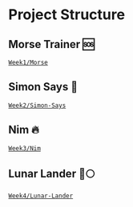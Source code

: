 # Project Structure

## Morse Trainer 🆘

[`Week1/Morse`](https://gitlab.com/kdg-ti/infrastructure1.2/2021-2022/Peter-Buschenreiter/-/tree/main/Week1/Morse)

## Simon Says 🔁

[`Week2/Simon-Says`](https://gitlab.com/kdg-ti/infrastructure1.2/2021-2022/Peter-Buschenreiter/-/tree/main/Week2/Simon-Says)

## Nim 🔥

[`Week3/Nim`](https://gitlab.com/kdg-ti/infrastructure1.2/2021-2022/Peter-Buschenreiter/-/tree/main/Week3/Nim)

## Lunar Lander 🚀🌕

[`Week4/Lunar-Lander`](https://gitlab.com/kdg-ti/infrastructure1.2/2021-2022/Peter-Buschenreiter/-/tree/main/Week4/Lunar-Lander)
